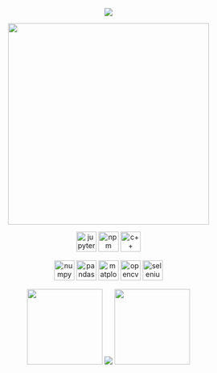 <p align="center"><img src="https://user-images.githubusercontent.com/93014021/224484719-d333fb14-bc61-469b-b70b-5874aae61228.gif"></p>


<p align="center">
   <img src="https://github-readme-stats.vercel.app/api?username=aliemre2023&show_icons=true&theme=bear" width="400">
</p>
<p align="center">
  <img alt="jupyter" title="jupyter" height="40" width="40"  src="https://cdn.simpleicons.org/python">
  <img alt="npm" title="npm" height="40" width="40" src="https://cdn.simpleicons.org/jupyter">
  <img alt="c++" title="c++" height="40" width="40" src="https://cdn.simpleicons.org/c++">
</p>
<p align="center">
  <img alt="numpy" title="numpy" height="40" width="40"  src="https://cdn.simpleicons.org/numpy">
  <img alt="pandas" title="pandas" height="40" width="40"  src="https://cdn.simpleicons.org/pandas">
  <img alt="matplotlib" title="matplotlib" height="40" width="40" src="https://github.com/aliemre2023/aliemre2023/assets/93014021/75058ee9-edcb-4003-8d70-a437aeaf765d">
  <img alt="opencv" title="opencv" height="40" width="40" src="https://cdn.simpleicons.org/opencv">
  <img alt="selenium" title="selenium" height="40" width="40" src="https://cdn.simpleicons.org/selenium">
</p>


<p align="center">

  <img  position=absolute width=150px src="https://github.com/aliemre2023/aliemre2023/assets/93014021/75ed0386-58bc-4644-a840-c33759b1d481">
  
  <img  position=absolute src="https://github-readme-stats.vercel.app/api/top-langs/?username=aliemre2023&layout=compact">
  
  <img position=absolute width=150px src="https://github.com/aliemre2023/aliemre2023/assets/93014021/d5d04f91-a0b7-4066-ac72-c1c0e05a811e">
  
</p>
